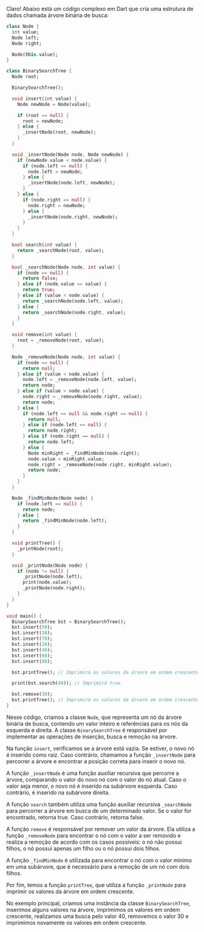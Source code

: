 Claro! Abaixo está um código complexo em Dart que cria uma estrutura de dados chamada árvore binária de busca:

```dart
class Node {
  int value;
  Node left;
  Node right;

  Node(this.value);
}

class BinarySearchTree {
  Node root;

  BinarySearchTree();

  void insert(int value) {
    Node newNode = Node(value);

    if (root == null) {
      root = newNode;
    } else {
      _insertNode(root, newNode);
    }
  }

  void _insertNode(Node node, Node newNode) {
    if (newNode.value < node.value) {
      if (node.left == null) {
        node.left = newNode;
      } else {
        _insertNode(node.left, newNode);
      }
    } else {
      if (node.right == null) {
        node.right = newNode;
      } else {
        _insertNode(node.right, newNode);
      }
    }
  }

  bool search(int value) {
    return _searchNode(root, value);
  }

  bool _searchNode(Node node, int value) {
    if (node == null) {
      return false;
    } else if (node.value == value) {
      return true;
    } else if (value < node.value) {
      return _searchNode(node.left, value);
    } else {
      return _searchNode(node.right, value);
    }
  }

  void remove(int value) {
    root = _removeNode(root, value);
  }

  Node _removeNode(Node node, int value) {
    if (node == null) {
      return null;
    } else if (value < node.value) {
      node.left = _removeNode(node.left, value);
      return node;
    } else if (value > node.value) {
      node.right = _removeNode(node.right, value);
      return node;
    } else {
      if (node.left == null && node.right == null) {
        return null;
      } else if (node.left == null) {
        return node.right;
      } else if (node.right == null) {
        return node.left;
      } else {
        Node minRight = _findMinNode(node.right);
        node.value = minRight.value;
        node.right = _removeNode(node.right, minRight.value);
        return node;
      }
    }
  }

  Node _findMinNode(Node node) {
    if (node.left == null) {
      return node;
    } else {
      return _findMinNode(node.left);
    }
  }

  void printTree() {
    _printNode(root);
  }

  void _printNode(Node node) {
    if (node != null) {
      _printNode(node.left);
      print(node.value);
      _printNode(node.right);
    }
  }
}

void main() {
  BinarySearchTree bst = BinarySearchTree();
  bst.insert(50);
  bst.insert(30);
  bst.insert(70);
  bst.insert(20);
  bst.insert(40);
  bst.insert(60);
  bst.insert(80);

  bst.printTree(); // Imprimirá os valores da árvore em ordem crescente: 20, 30, 40, 50, 60, 70, 80

  print(bst.search(40)); // Imprimirá true

  bst.remove(30);
  bst.printTree(); // Imprimirá os valores da árvore em ordem crescente após remover o valor 30: 20, 40, 50, 60, 70, 80
}
```

Nesse código, criamos a classe `Node`, que representa um nó da árvore binária de busca, contendo um valor inteiro e referências para os nós da esquerda e direita. A classe `BinarySearchTree` é responsável por implementar as operações de inserção, busca e remoção na árvore.

Na função `insert`, verificamos se a árvore está vazia. Se estiver, o novo nó é inserido como raiz. Caso contrário, chamamos a função `_insertNode` para percorrer a árvore e encontrar a posição correta para inserir o novo nó.

A função `_insertNode` é uma função auxiliar recursiva que percorre a árvore, comparando o valor do novo nó com o valor do nó atual. Caso o valor seja menor, o novo nó é inserido na subárvore esquerda. Caso contrário, é inserido na subárvore direita.

A função `search` também utiliza uma função auxiliar recursiva `_searchNode` para percorrer a árvore em busca de um determinado valor. Se o valor for encontrado, retorna true. Caso contrário, retorna false.

A função `remove` é responsável por remover um valor da árvore. Ela utiliza a função `_removeNode` para encontrar o nó com o valor a ser removido e realiza a remoção de acordo com os casos possíveis: o nó não possui filhos, o nó possui apenas um filho ou o nó possui dois filhos.

A função `_findMinNode` é utilizada para encontrar o nó com o valor mínimo em uma subárvore, que é necessário para a remoção de um nó com dois filhos.

Por fim, temos a função `printTree`, que utiliza a função `_printNode` para imprimir os valores da árvore em ordem crescente.

No exemplo principal, criamos uma instância da classe `BinarySearchTree`, inserimos alguns valores na árvore, imprimimos os valores em ordem crescente, realizamos uma busca pelo valor 40, removemos o valor 30 e imprimimos novamente os valores em ordem crescente.